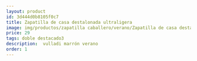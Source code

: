 ```yaml
---
layout: product
id: 3d444d0b8105f0c7
title: Zapatilla de casa destalonada ultraligera
image: img/productos/zapatilla caballero/verano/Zapatilla de casa destalonada ultraligera=29=doble destacado3= vulladi marrón verano.webp
price: 29
tags: doble destacado3
description:  vulladi marrón verano
order: 1
---
```

